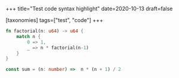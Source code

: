 +++
title="Test code syntax highlight"
date=2020-10-13
draft=false

[taxonomies]
tags=["test", "code"]
+++

```rust
fn factorial(n: u64) -> u64 {
    match n {
        0 => 1,
        _ => n * factorial(n-1)
    }
}
```

```typescript
const sum = (n: number) =>  n * (n + 1) / 2
```
